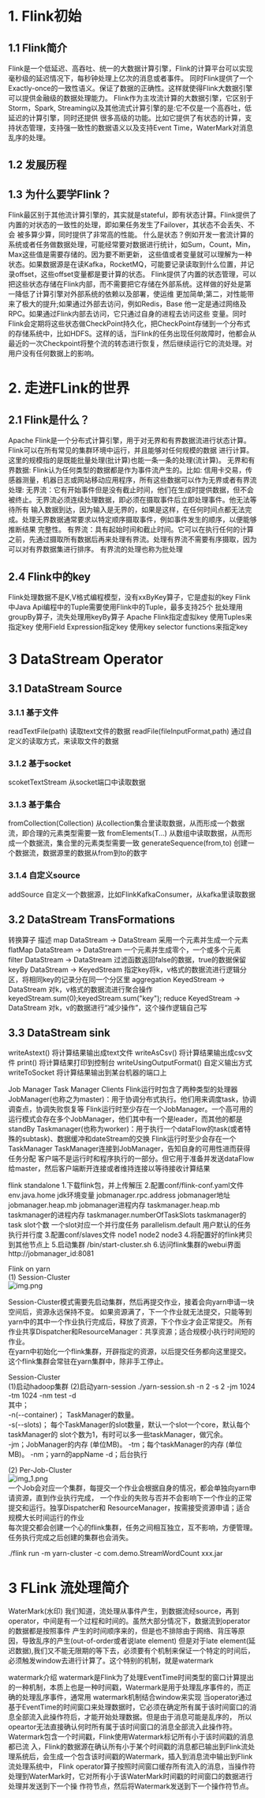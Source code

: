 # 1. Flink初始
## 1.1 Flink简介
Flink是一个低延迟、高吞吐、统一的大数据计算引擎，Flink的计算平台可以实现毫秒级的延迟情况下，每秒钟处理上亿次的消息或者事件。
同时Flink提供了一个Exactly-once的一致性语义。保证了数据的正确性。这样就使得Flink大数据引擎可以提供金融级的数据处理能力。
Flink作为主攻流计算的大数据引擎，它区别于Storm，Spark, Streaming以及其他流式计算引擎的是:它不仅是一个高吞吐，低延迟的计算引擎，同时还提供
很多高级的功能。比如它提供了有状态的计算，支持状态管理，支持强一致性的数据语义以及支持Event Time，WaterMark对消息乱序的处理。
## 1.2 发展历程
## 1.3 为什么要学Flink？
Flink最区别于其他流计算引擎的，其实就是stateful，即有状态计算。Flink提供了内置的对状态的一致性的处理，即如果任务发生了Failover，其状态不会丢失、不会
被多算少算，同时提供了非常高的性能。
什么是状态？例如开发一套流计算的系统或者任务做数据处理，可能经常要对数据进行统计，如Sum，Count，Min，Max这些值是需要存储的。因为要不断更新，
这些值或者变量就可以理解为一种状态。如果数据源是在读Kafka，RocketMQ，可能要记录读取到什么位置，并记录offset，这些offset变量都是要计算的状态。
Flink提供了内置的状态管理，可以把这些状态存储在Flink内部，而不需要把它存储在外部系统。这样做的好处是第一降低了计算引擎对外部系统的依赖以及部署，使运维
更加简单;第二，对性能带来了极大的提升;如果通过外部去访问，例如Redis，Base 他一定是通过网络及RPC。如果通过Flink内部去访问，它只通过自身的进程去访问这些
变量。同时Flink会定期将这些状态做CheckPoint持久化，把CheckPoint存储到一个分布式的存储系统中，比如HDFS。这样的话，当Flink的任务出现任何故障时，他都会从
最近的一次Checkpoint将整个流的转态进行恢复，然后继续运行它的流处理。对用户没有任何数据上的影响。
# 2. 走进FLink的世界
## 2.1 Flink是什么？
Apache Flink是一个分布式计算引擎，用于对无界和有界数据流进行状态计算。Flink可以在所有常见的集群环境中运行，并且能够对任何规模的数据
进行计算。这里的规模指的是既能批量处理(批计算)也能一条一条的处理(流计算)。
无界和有界数据:
Flink认为任何类型的数据都是作为事件流产生的。比如: 信用卡交易，传感器测量，机器日志或网站移动应用程序，所有这些数据可以作为无界或者有界流处理:
无界流：它有开始事件但是没有截止时间，他们在生成时提供数据，但不会被终止。无界流必须连续处理数据，即必须在摄取事件后立即处理事件。他无法等待所有
输入数据到达，因为输入是无界的，如果是这样，在任何时间点都无法完成。处理无界数据通常要求以特定顺序摄取事件，例如事件发生的顺序，以便能够推断结果
完整性。
有界流：具有起始时间和截止时间。它可以在执行任何的计算之前，先通过摄取所有数据后再来处理有界流。处理有界流不需要有序摄取，因为可以对有界数据集进行排序。
有界流的处理也称为批处理


## 2.4 Flink中的key
Flink处理数据不是K,V格式编程模型，没有xxByKey算子，它是虚拟的key
Flink中Java Api编程中的Tuple需要使用Flink中的Tuple，最多支持25个
批处理用groupBy算子，流失处理用keyBy算子
Apache Flink指定虚拟key
使用Tuples来指定key
使用Field Expression指定key
使用key selector functions来指定key


# 3 DataStream Operator
## 3.1 DataStream Source
### 3.1.1 基于文件
readTextFile(path) 读取text文件的数据
readFile(fileInputFormat,path) 通过自定义的读取方式，来读取文件的数据
### 3.1.2 基于socket
scoketTextStream 从socket端口中读取数据
### 3.1.3 基于集合
fromCollection(Collection) 从collection集合里读取数据，从而形成一个数据流，即合理的元素类型需要一致
fromElements(T...) 从数组中读取数据，从而形成一个数据流，集合里的元素类型需要一致
generateSequence(from,to) 创建一个数据流，数据源里的数据从from到to的数字
### 3.1.4 自定义source
addSource 自定义一个数据源，比如FlinkKafkaConsumer，从kafka里读取数据

## 3.2 DataStream TransFormations
转换算子                                      描述
map   DataStream -> DataStream              采用一个元素并生成一个元素
flatMap   DataStream -> DataStream          一个元素并生成零个，一个或多个元素
filter    DataStream -> DataStream          过滤函数返回false的数据，true的数据保留
keyBy     DataStream -> KeyedStream         指定key将k，v格式的数据流进行逻辑分区，将相同key的记录分在同一个分区里
aggregation   KeyedStream -> DataStream     对k，v格式的数据流进行聚合操作 keyedStream.sum(0);keyedStream.sum("key");
reduce   KeyedStream -> DataStream          对k，v的数据进行“减少操作”，这个操作逻辑自己写

## 3.3 DataStream sink
writeAstext()  将计算结果输出成text文件
writeAsCsv()   将计算结果输出成csv文件
print()        将计算结果打印到控制台
writeUsingOutputFormat()  自定义输出方式
writeToSocket  将计算结果输出到某台机器的端口上





Job Manager  Task Manager Clients
Flink运行时包含了两种类型的处理器
JobManager(也称之为master)：用于协调分布式执行。他们用来调度task，协调调查点，协调失败恢复等
Flink运行时至少存在一个JobManager。一个高可用的运行模式会存在多个JobManager，他们其中有一个是leader，而其他的都是standBy
Taskmanager(也称为worker)：用于执行一个dataFlow的task(或者特殊的subtask)、数据缓冲和dateStream的交换
Flink运行时至少会存在一个TaskManager
TaskManager连接到JobManager，告知自身的可用性进而获得任务分配
客户端不是运行时和程序执行的一部分。但它用于准备并发送dataFlow给master，然后客户端断开连接或者维持连接以等待接收计算结果




flink standalone
1.下载flink包，并上传解压
2.配置conf/flink-conf.yaml文件
env.java.home jdk环境变量
jobmanager.rpc.address jobmanager地址
jobmanager.heap.mb jobmanager进程内存
taskmanager.heap.mb taskmanager的进程内存
taskmanager.numberOfTaskSlots taskmanager的task slot个数 一个slot对应一个并行度任务
parallelism.default 用户默认的任务执行并行度
3.配置conf/slaves文件
node1
node2
node3
4.将配置好的flink拷贝到其他节点上
5.启动集群
/bin/start-cluster.sh
6.访问flink集群的webui界面
http://jobmanager_id:8081

Flink on yarn  
(1) Session-Cluster  
![img.png](img.png)  

Session-Cluster模式需要先启动集群，然后再提交作业，接着会向yarn申请一块空间后，资源永远保持不变。
如果资源满了，下一个作业就无法提交，只能等到yarn中的其中一个作业执行完成后，释放了资源，下个作业才会正常提交。
所有作业共享Dispatcher和ResourceManager：共享资源；适合规模小执行时间短的作业。  
在yarn中初始化一个flink集群，开辟指定的资源，以后提交任务都向这里提交。这个flink集群会常驻在yarn集群中，除非手工停止。

Session-Cluster  
(1)启动hadoop集群
(2)启动yarn-session
./yarn-session.sh -n 2 -s 2 -jm 1024 -tm 1024 -nm test -d  
其中；  
-n(--container)； TaskManager的数量。  
-s(--slots)； 每个TaskManager的slot数量，默认一个slot一个core，默认每个taskManager的
slot个数为1，有时可以多一些taskManager，做冗余。  
-jm；JobManager的内存 (单位MB)。
-tm；每个taskManager的内存 (单位MB)。
-nm；yarn的appName
-d；后台执行


(2) Per-Job-Cluster  
![img_1.png](img_1.png)  
一个Job会对应一个集群，每提交一个作业会根据自身的情况，都会单独向yarn申请资源，直到作业执行完成，
一个作业的失败与否并不会影响下一个作业的正常提交和运行。独享Dispatcher和
ResourceManager，按需接受资源申请；适合规模大长时间运行的作业  
每次提交都会创建一个心的flink集群，任务之间相互独立，互不影响，方便管理。任务执行完成之后创建的集群也会消失。  

./flink run -m yarn-cluster -c com.demo.StreamWordCount xxx.jar

# 3 FLink 流处理简介


WaterMark(水印)
我们知道，流处理从事件产生，到数据流经source，再到operator，中间是有一个过程和时间的。虽然大部分情况下，数据流到operator的数据都是按照事件
产生的时间顺序来的，但是也不排除由于网络、背压等原因，导致乱序的产生(out-of-order或者说late element)
但是对于late element(延迟数据),我们又不能无限期的等下去，必须要有个机制来保证一个特定的时间后，必须触发window去进行计算了。这个特别的机制，就是watermark

watermark介绍
watermark是Flink为了处理EventTime时间类型的窗口计算提出的一种机制，本质上也是一种时间戳，Watermark是用于处理乱序事件的，而正确的处理乱序事件，通常用
watermark机制结合window来实现
当operator通过基于EventTime的时间窗口来处理数据时，它必须在确定所有属于该时间窗口的消息全部流入此操作符后，才能开始处理数据。但是由于消息可能是乱序的，
所以opeartor无法直接确认何时所有属于该时间窗口的消息全部流入此操作符。Watermark包含一个时间戳，Flink使用Watermark标记所有小于该时间戳的消息都已流
入，Flink的数据源在确认所有小于某个时间戳的消息都已输出到Flink流处理系统后，会生成一个包含该时间戳的Watermark，插入到消息流中输出到Flink流处理系统中，
Flink operator算子按照时间窗口缓存所有流入的消息，当操作符处理到WaterMark时，它对所有小于该WaterMark时间戳的时间窗口的数据进行处理并发送到下一个操
作符节点，然后将Watermark发送到下一个操作符节点。



























